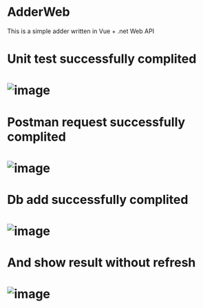 # AdderWeb
This is a simple adder written in Vue + .net Web API
# Unit test successfully complited
# ![image](https://github.com/SibersTestworks/AdderWeb/assets/142971932/213520fd-448a-4ee2-8504-2dee87bc0d50)
# Postman request successfully complited
# ![image](https://github.com/SibersTestworks/AdderWeb/assets/142971932/9869ad99-99f2-43c4-9a90-b792b4a87dd7)
# Db add successfully complited
# ![image](https://github.com/SibersTestworks/AdderWeb/assets/142971932/42b12818-2ac2-48d6-b30c-bdd5745cb129)
# And show result without refresh
# ![image](https://github.com/SibersTestworks/AdderWeb/assets/142971932/936a9d8d-d1f1-4100-9479-4d9abf8746f9)
